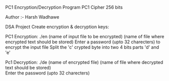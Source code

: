 PC1 Encryption/Decryption Program
PC1 Cipher 256 bits

Author :- Harsh Wadhawe

DSA Project
  Create encryption & decryption keys:

  PC1 Encryption:
	./en (name of input file to be encrypted) (name of file where encrypted text should be stored)
	Enter a password (upto 32 charecters) to encrypt the input file
	Split the 'c' crypted byte into two 4 bits parts 'd' and 'e'

  Pc1 Decryption:
	./de (name of encrypted file) (name of file where decrypted text should be stored)  
	Enter the password (upto 32 charecters)
